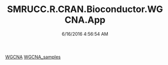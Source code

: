 ﻿---
title: SMRUCC.R.CRAN.Bioconductor.WGCNA.App
date: 6/16/2016 4:56:54 AM
---

[WGCNA](T-SMRUCC.R.CRAN.Bioconductor.WGCNA.App.WGCNA.html)
[WGCNA_samples](T-SMRUCC.R.CRAN.Bioconductor.WGCNA.App.WGCNA_samples.html)
